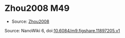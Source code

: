 <a name="material" />

# Zhou2008 M49
<script type="application/ld+json">
  {
    "@context": "https://schema.org/",
    "@type": "ChemicalSubstance",
    "@id": "https://egonw.github.io/nanowiki/nanowiki261.html#material",
    "http://purl.org/dc/terms/conformsTo":
      {
        "@type": "CreativeWork",
        "@id": "https://bioschemas.org/profiles/ChemicalSubstance/0.4-RELEASE/"
      },
    "identfier": "261",
    "name": "Zhou2008 M49",
    "url": "https://egonw.github.io/nanowiki/nanowiki261.html#material",
    "sameAs": "http://127.0.0.1/mediawiki/index.php/Special:URIResolver/Zhou2008_M49"
  }
</script>


* Source: [Zhou2008](Zhou2008.md)


Source: NanoWiki 6, doi:[10.6084/m9.figshare.11897205.v1](https://doi.org/10.6084/m9.figshare.11897205.v1)
